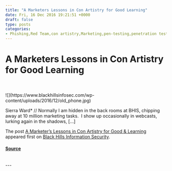 ```yaml
---
title: "A Marketers Lessons in Con Artistry for Good Learning"
date: Fri, 16 Dec 2016 19:21:51 +0000
draft: false
type: posts
categories: 
- Phishing,Red Team,con artistry,Marketing,pen-testing,penetration testing,Pentesting,phishing,social engineering
---
```

# A Marketers Lessons in Con Artistry for Good Learning

<br/>

<br/>
![](https://www.blackhillsinfosec.com/wp-content/uploads/2016/12/old_phone.jpg)

Sierra Ward\* // Normally I am hidden in the back rooms at BHIS, chipping away at 10 million marketing tasks.  I show up occasionally in webcasts, lurking again in the shadows, \[…\]

The post [A Marketer’s Lessons in Con Artistry for Good & Learning](https://www.blackhillsinfosec.com/marketers-lessons-con-artistry-good-learning/) appeared first on [Black Hills Information Security](https://www.blackhillsinfosec.com).

#### [Source](https://www.blackhillsinfosec.com/marketers-lessons-con-artistry-good-learning/)

<br/>
---
